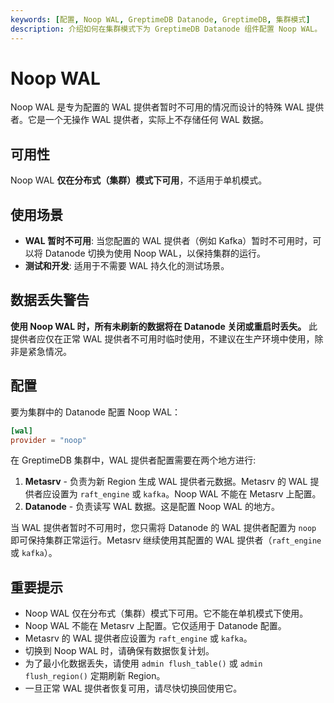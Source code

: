 ```yaml
---
keywords: [配置, Noop WAL, GreptimeDB Datanode, GreptimeDB, 集群模式]
description: 介绍如何在集群模式下为 GreptimeDB Datanode 组件配置 Noop WAL。
---
```

# Noop WAL

Noop WAL 是专为配置的 WAL 提供者暂时不可用的情况而设计的特殊 WAL 提供者。它是一个无操作 WAL 提供者，实际上不存储任何 WAL 数据。

## 可用性

Noop WAL **仅在分布式（集群）模式下可用**，不适用于单机模式。

## 使用场景

- **WAL 暂时不可用**: 当您配置的 WAL 提供者（例如 Kafka）暂时不可用时，可以将 Datanode 切换为使用 Noop WAL，以保持集群的运行。
- **测试和开发**: 适用于不需要 WAL 持久化的测试场景。

## 数据丢失警告

**使用 Noop WAL 时，所有未刷新的数据将在 Datanode 关闭或重启时丢失。** 此提供者应仅在正常 WAL 提供者不可用时临时使用，不建议在生产环境中使用，除非是紧急情况。

## 配置

要为集群中的 Datanode 配置 Noop WAL：

```toml
[wal]
provider = "noop"
```

在 GreptimeDB 集群中，WAL 提供者配置需要在两个地方进行:

1. **Metasrv** - 负责为新 Region 生成 WAL 提供者元数据。Metasrv 的 WAL 提供者应设置为 `raft_engine` 或 `kafka`。Noop WAL 不能在 Metasrv 上配置。
2. **Datanode** - 负责读写 WAL 数据。这是配置 Noop WAL 的地方。

当 WAL 提供者暂时不可用时，您只需将 Datanode 的 WAL 提供者配置为 `noop` 即可保持集群正常运行。Metasrv 继续使用其配置的 WAL 提供者（`raft_engine` 或 `kafka`）。

## 重要提示

- Noop WAL 仅在分布式（集群）模式下可用。它不能在单机模式下使用。
- Noop WAL 不能在 Metasrv 上配置。它仅适用于 Datanode 配置。
- Metasrv 的 WAL 提供者应设置为 `raft_engine` 或 `kafka`。
- 切换到 Noop WAL 时，请确保有数据恢复计划。
- 为了最小化数据丢失，请使用 `admin flush_table()` 或 `admin flush_region()` 定期刷新 Region。
- 一旦正常 WAL 提供者恢复可用，请尽快切换回使用它。
